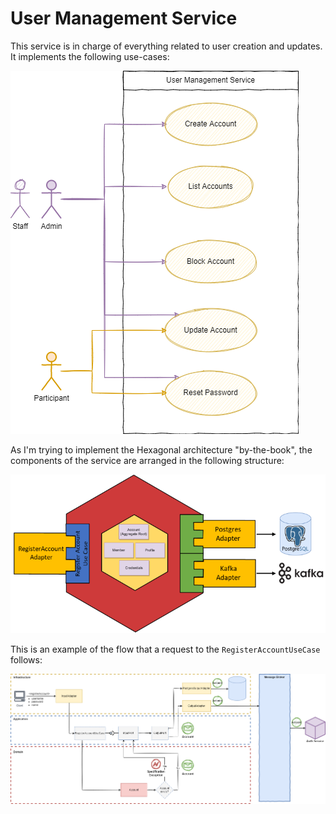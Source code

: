 # User Management Service

This service is in charge of everything related to user creation and updates. It implements the following use-cases:

![User management service use cases](.github/assets/img/use_cases.png)


As I'm trying to implement the Hexagonal architecture "by-the-book", the components of the service are arranged in the following structure:

![Hex Architecture Model](.github/assets/img/arch_model.png)


This is an example of the flow that a request to the `RegisterAccountUseCase` follows:

![request flow example](.github/assets/img/request_flow.png)

